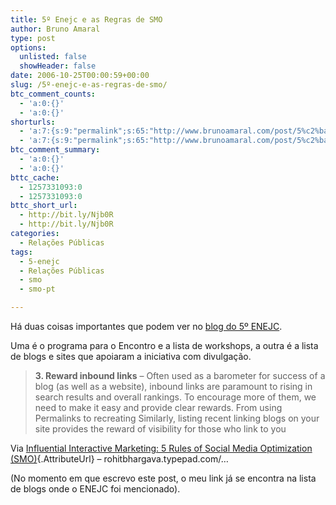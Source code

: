 ```yaml
---
title: 5º Enejc e as Regras de SMO
author: Bruno Amaral
type: post
options:
  unlisted: false
  showHeader: false
date: 2006-10-25T00:00:59+00:00
slug: /5º-enejc-e-as-regras-de-smo/
btc_comment_counts:
  - 'a:0:{}'
  - 'a:0:{}'
shorturls:
  - 'a:7:{s:9:"permalink";s:65:"http://www.brunoamaral.com/post/5%c2%ba-enejc-e-as-regras-de-smo/";s:7:"tinyurl";s:25:"http://tinyurl.com/dcapr7";s:4:"isgd";s:17:"http://is.gd/pKqp";s:5:"bitly";s:19:"http://bit.ly/XIL4u";s:5:"snipr";s:22:"http://snipr.com/evzds";s:5:"snurl";s:22:"http://snurl.com/evzds";s:7:"snipurl";s:24:"http://snipurl.com/evzds";}'
  - 'a:7:{s:9:"permalink";s:65:"http://www.brunoamaral.com/post/5%c2%ba-enejc-e-as-regras-de-smo/";s:7:"tinyurl";s:25:"http://tinyurl.com/dcapr7";s:4:"isgd";s:17:"http://is.gd/pKqp";s:5:"bitly";s:19:"http://bit.ly/XIL4u";s:5:"snipr";s:22:"http://snipr.com/evzds";s:5:"snurl";s:22:"http://snurl.com/evzds";s:7:"snipurl";s:24:"http://snipurl.com/evzds";}'
btc_comment_summary:
  - 'a:0:{}'
  - 'a:0:{}'
bttc_cache:
  - 1257331093:0
  - 1257331093:0
bttc_short_url:
  - http://bit.ly/Njb0R
  - http://bit.ly/Njb0R
categories:
  - Relações Públicas
tags:
  - 5-enejc
  - Relações Públicas
  - smo
  - smo-pt

---
```

Há duas coisas importantes que podem ver no [blog do 5º ENEJC][1].

Uma é o programa para o Encontro e a lista de workshops, a outra é a lista de blogs e sites que apoiaram a iniciativa com divulgação.

> **3. Reward inbound links** &#8211; Often used as a barometer for success of a blog (as well as a website), inbound links are paramount to rising in search results and overall rankings. To encourage more of them, we need to make it easy and provide clear rewards. From using Permalinks to recreating Similarly, listing recent linking blogs on your site provides the reward of visibility for those who link to you

Via [Influential Interactive Marketing: 5 Rules of Social Media Optimization (SMO)][2]{.AttributeUrl} &#8211; rohitbhargava.typepad.com/&#8230;

(No momento em que escrevo este post, o meu link já se encontra na lista de blogs onde o ENEJC foi mencionado).

 [1]: http://www.5enejc.blogspot.com/
 [2]: http://rohitbhargava.typepad.com/weblog/2006/08/5_rules_of_soci.html